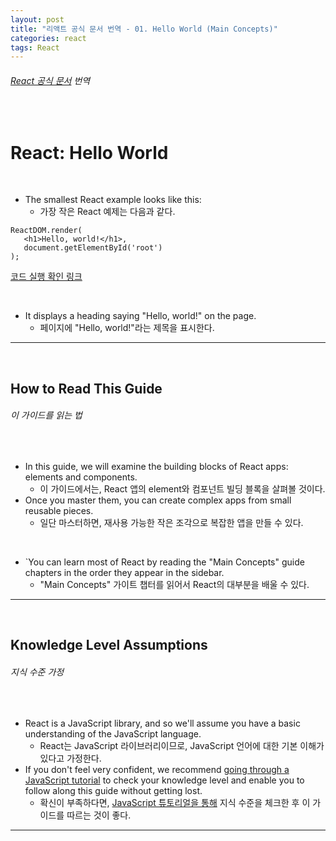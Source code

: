 ```yaml
---
layout: post
title: "리액트 공식 문서 번역 - 01. Hello World (Main Concepts)"
categories: react
tags: React
---
```


###### [React 공식 문서](https://reactjs.org/docs/hello-world.html) 번역

<br>

# React: Hello World

<br>

- The smallest React example looks like this:
  - 가장 작은 React 예제는 다음과 같다.

```react
ReactDOM.render(
   <h1>Hello, world!</h1>,
   document.getElementById('root')
);
```

[코드 실행 확인 링크](https://reactjs.org/redirect-to-codepen/hello-world)

<br>

- It displays a heading saying "Hello, world!" on the page.
  - 페이지에 "Hello, world!"라는 제목을 표시한다.

------

<br>

## How to Read This Guide

###### 이 가이드를 읽는 법

<br>

- In this guide, we will examine the building blocks of React apps: elements and components.
  - 이 가이드에서는, React 앱의 element와 컴포넌트 빌딩 블록을 살펴볼 것이다.
- Once you master them, you can create complex apps from small reusable pieces.
  - 일단 마스터하면, 재사용 가능한 작은 조각으로 복잡한 앱을 만들 수 있다.

<br>

- `You can learn most of React by reading the "Main Concepts" guide chapters in the order they appear in the sidebar.
  - "Main Concepts" 가이트 챕터를 읽어서 React의 대부분을 배울 수 있다.

------

<br>

## Knowledge Level Assumptions

###### 지식 수준 가정

<br>

- React is a JavaScript library, and so we'll assume you have a basic understanding of the JavaScript language.
  - React는 JavaScript 라이브러리이므로, JavaScript 언어에 대한 기본 이해가 있다고 가정한다.
- If you don't feel very confident, we recommend [going through a JavaScript tutorial](https://developer.mozilla.org/en-US/docs/Web/JavaScript/A_re-introduction_to_JavaScript) to check your knowledge level and enable you to follow along this guide without getting lost.
  - 확신이 부족하다면, [JavaScript 튜토리얼을 통해](https://developer.mozilla.org/en-US/docs/Web/JavaScript/A_re-introduction_to_JavaScript) 지식 수준을 체크한 후 이 가이드를 따르는 것이 좋다.

------

<br>